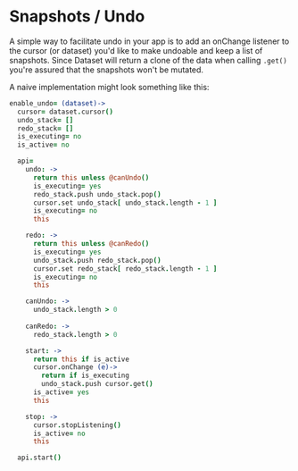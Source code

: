 # Snapshots / Undo

A simple way to facilitate undo in your app is to add an onChange listener to the cursor (or dataset) you'd like to make undoable and keep a list of snapshots. Since Dataset will return a clone of the data when calling `.get()` you're assured that the snapshots won't be mutated.

A naive implementation might look something like this:

```coffeescript
enable_undo= (dataset)->
  cursor= dataset.cursor()
  undo_stack= []
  redo_stack= []
  is_executing= no
  is_active= no

  api=   
    undo: ->
      return this unless @canUndo()
      is_executing= yes
      redo_stack.push undo_stack.pop()
      cursor.set undo_stack[ undo_stack.length - 1 ]
      is_executing= no
      this

    redo: ->
      return this unless @canRedo()
      is_executing= yes
      undo_stack.push redo_stack.pop()
      cursor.set redo_stack[ redo_stack.length - 1 ]
      is_executing= no
      this

    canUndo: ->
      undo_stack.length > 0
    
    canRedo: ->
      redo_stack.length > 0

    start: ->
      return this if is_active
      cursor.onChange (e)->
        return if is_executing
        undo_stack.push cursor.get()
      is_active= yes
      this

    stop: ->
      cursor.stopListening()
      is_active= no
      this

  api.start()
```